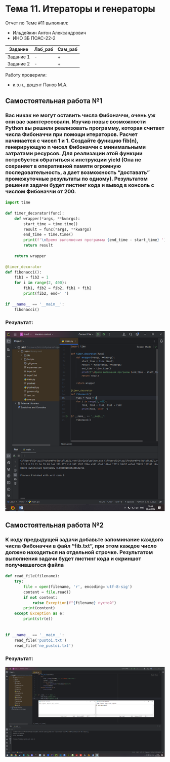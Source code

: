 # Тема 11. Итераторы и генераторы
Отчет по Теме #11 выполнил:
- Ильдейкин Антон Александрович
- ИНО ЗБ ПОАС-22-2

| Задание | Лаб_раб | Сам_раб |
| ------ | ------ | ------ |
| Задание 1 | - | + |
| Задание 2 | - | + |

Работу проверили:
- к.э.н., доцент Панов М.А.
## Самостоятельная работа №1
### Вас никак не могут оставить числа Фибоначчи, очень уж они вас заинтересовали. Изучив новые возможности Python вы решили реализовать программу, которая считает числа Фибоначчи при помощи итераторов. Расчет начинается с чисел 1 и 1. Создайте функцию fib(n), генерирующую n чисел Фибоначчи с минимальными затратами ресурсов. Для реализации этой функции потребуется обратиться к инструкции yield (Она не сохраняет в оперативной памяти огромную последовательность, а дает возможность “доставать” промежуточные результаты по одному). Результатом решения задачи будет листинг кода и вывод в консоль с числом Фибоначчи от 200.

```python
import time

def timer_decorator(func):
    def wrapper(*args, **kwargs):
        start_time = time.time()
        result = func(*args, **kwargs)
        end_time = time.time()
        print(f'\nВремя выполнения программы {end_time - start_time} ')
        return result

    return wrapper

@timer_decorator
def fibonacci():
    fib1 = fib2 = 1
    for i in range(2, 400):
        fib1, fib2 = fib2, fib1 + fib2
        print(fib2, end=' ')

if __name__ == '__main__':
    fibonacci()
```
### Результат:
![Меню](https://github.com/Dirtzzz/Tema_10/blob/main/10.1.png)

## Самостоятельная работа №2
### К коду предыдущей задачи добавьте запоминание каждого числа Фибоначчи в файл “fib.txt”, при этом каждое число должно находиться на отдельной строчке. Результатом выполнения задачи будет листинг кода и скриншот получившегося файла

```python
def read_file(filename):
    try:
        file = open(filename, 'r', encoding='utf-8-sig')
        content = file.read()
        if not content:
            raise Exception(f"{filename} пустой")
        print(content)
    except Exception as e:
        print(str(e))


if __name__ == '__main__':
    read_file('pustoi.txt')
    read_file('ne_pustoi.txt')
```

### Результат:
![Меню](https://github.com/Dirtzzz/Tema_10/blob/main/10.2.png)
